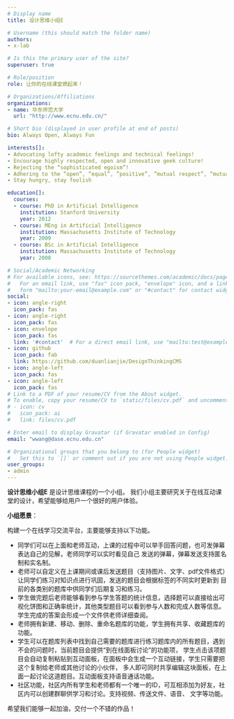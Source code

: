 ```yaml
---
# Display name
title: 设计思维小组E

# Username (this should match the folder name)
authors:
- x-lab

# Is this the primary user of the site?
superuser: true

# Role/position
role: 让你的在线课堂燃起来！

# Organizations/Affiliations
organizations:
- name: 华东师范大学
  url: "http://www.ecnu.edu.cn/"

# Short bio (displayed in user profile at end of posts)
bio: Always Open, Always Fun

interests[]:
- Advocating lofty academic feelings and technical feelings!
- Encourage highly respected, open and innovative geek culture!
- Rejecting the “sophisticated egoism”!
- Adhering to the “open”, “equal”, ”positive”, ”mutual respect”, “mutual support” culture!
- Stay hungry, stay foolish

education[]:
  courses:
  - course: PhD in Artificial Intelligence
    institution: Stanford University
    year: 2012
  - course: MEng in Artificial Intelligence
    institution: Massachusetts Institute of Technology
    year: 2009
  - course: BSc in Artificial Intelligence
    institution: Massachusetts Institute of Technology
    year: 2008

# Social/Academic Networking
# For available icons, see: https://sourcethemes.com/academic/docs/page-builder/#icons
#   For an email link, use "fas" icon pack, "envelope" icon, and a link in the
#   form "mailto:your-email@example.com" or "#contact" for contact widget.
social:
- icon: angle-right
  icon_pack: fas
- icon: angle-right
  icon_pack: fas
- icon: envelope
  icon_pack: fas
  link: '#contact'  # For a direct email link, use "mailto:test@example.org".
- icon: github
  icon_pack: fab
  link: https://github.com/duanlianjie/DesignThinkingCMS
- icon: angle-left
  icon_pack: fas
- icon: angle-left
  icon_pack: fas
# Link to a PDF of your resume/CV from the About widget.
# To enable, copy your resume/CV to `static/files/cv.pdf` and uncomment the lines below.
# - icon: cv
#   icon_pack: ai
#   link: files/cv.pdf

# Enter email to display Gravatar (if Gravatar enabled in Config)
email: "wwang@dase.ecnu.edu.cn"

# Organizational groups that you belong to (for People widget)
#   Set this to `[]` or comment out if you are not using People widget.
user_groups:
- admin
---
```

**设计思维小组E** 是设计思维课程的一个小组。
我们小组主要研究关于在线互动课堂的设计，希望能够给用户一个很好的用户体验。

**小组愿景**：

构建一个在线学习交流平台，主要能够支持以下功能。

- 同学们可以在上面和老师互动，上课的过程中可以举手回答问题，也可发弹幕表达自己的见解，老师同学可以实时看见自己
发送的弹幕，弹幕发送支持匿名制和实名制。
- 老师可以自定义在上课期间或课后发送题目（支持图片、文字、pdf文件格式）让同学们练习对知识点进行巩固，发送的题目会根据标签的不同实时更新到
目前的各类别的题库中供同学们后期复习和练习。
- 学生做完题后老师能够看到参与学生答题的统计信息，选择题可以直接给出可视化饼图和正确率统计，其他类型题目可以看到参与人数和完成人数等信息。
学生完成的答案会形成一个文件供老师详细查阅。
- 老师拥有新建、移动、删除、重命名题库的功能，学生拥有共享、收藏题库的功能。
- 学生可以在题库列表中找到自己需要的题库进行练习题库内的所有题目，遇到不会的问题时，当前题目会提供“到在线面板讨论”的功能项，
学生点击该项题目会自动复制粘贴到互动面板，在面板中会生成一个互动链接，学生只需要把这个复制给老师或其他讨论的小伙伴，
多人即可同时共享编辑这块面板，在上面一起讨论这道题目。互动面板支持语音通话功能。
- 社区功能，社区内所有学生和老师都有一个唯一的ID，可互相添加为好友，社区内可以创建群聊供学习和讨论。支持视频、传送文件、语音、
文字等功能。


希望我们能够一起加油，交付一个不错的作品！
